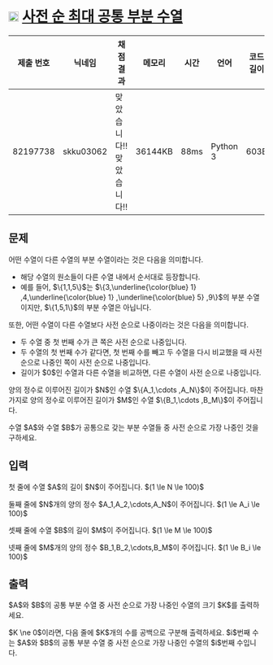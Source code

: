 # <img width="20px"  src="https://d2gd6pc034wcta.cloudfront.net/tier/12.svg" class="solvedac-tier"> [사전 순 최대 공통 부분 수열](https://www.acmicpc.net/problem/30805) 

| 제출 번호 | 닉네임 | 채점 결과 | 메모리 | 시간 | 언어 | 코드 길이 |
|---|---|---|---|---|---|---|
|82197738| skku03062|맞았습니다!! 맞았습니다!!|36144KB|88ms|Python 3|603B|

## 문제
<p>어떤 수열이 다른 수열의 부분 수열이라는 것은 다음을 의미합니다.</p>

<ul>
	<li>해당 수열의 원소들이 다른 수열 내에서 순서대로 등장합니다.</li>
	<li>예를 들어, $\{1,1,5\}$는 $\{3,\underline{\color{blue} 1} ,4,\underline{\color{blue} 1} ,\underline{\color{blue} 5} ,9\}$의 부분 수열이지만, $\{1,5,1\}$의 부분 수열은 아닙니다.</li>
</ul>

<p>또한, 어떤 수열이 다른 수열보다 사전 순으로 나중이라는 것은 다음을 의미합니다.</p>

<ul>
	<li>두 수열 중 첫 번째 수가 큰 쪽은 사전 순으로 나중입니다.</li>
	<li>두 수열의 첫 번째 수가 같다면, 첫 번째 수를 빼고 두 수열을 다시 비교했을 때 사전 순으로 나중인 쪽이 사전 순으로 나중입니다.</li>
	<li>길이가 $0$인 수열과 다른 수열을 비교하면, 다른 수열이 사전 순으로 나중입니다.</li>
</ul>

<p>양의 정수로 이루어진 길이가 $N$인 수열 $\{A_1,\cdots ,A_N\}$이 주어집니다. 마찬가지로 양의 정수로 이루어진 길이가 $M$인 수열 $\{B_1,\cdots ,B_M\}$이 주어집니다.</p>

<p>수열 $A$와 수열 $B$가 공통으로 갖는 부분 수열들 중 사전 순으로 가장 나중인 것을 구하세요.</p>

## 입력
<p>첫 줄에 수열 $A$의 길이 $N$이 주어집니다. $(1 \le N \le 100)$</p>

<p>둘째 줄에 $N$개의 양의 정수 $A_1,A_2,\cdots,A_N$이 주어집니다. $(1 \le A_i \le 100)$</p>

<p>셋째 줄에 수열 $B$의 길이 $M$이 주어집니다. $(1 \le M \le 100)$</p>

<p>넷째 줄에 $M$개의 양의 정수 $B_1,B_2,\cdots,B_M$이 주어집니다. $(1 \le B_i \le 100)$</p>

## 출력
<p>$A$와 $B$의 공통 부분 수열 중 사전 순으로 가장 나중인 수열의 크기 $K$를 출력하세요.</p>

<p>$K \ne 0$이라면, 다음 줄에 $K$개의 수를 공백으로 구분해 출력하세요. $i$번째 수는 $A$와 $B$의 공통 부분 수열 중 사전 순으로 가장 나중인 수열의 $i$번째 수입니다.</p>

